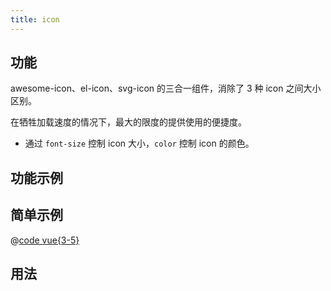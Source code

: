```yaml
---
title: icon
---
```


## 功能

awesome-icon、el-icon、svg-icon 的三合一组件，消除了 3 种 icon 之间大小区别。

在牺牲加载速度的情况下，最大的限度的提供使用的便捷度。
- 通过 `font-size` 控制 icon 大小，`color` 控制 icon 的颜色。


## 功能示例

<Example />

## 简单示例

<Simple />

@[code vue{3-5}](@/components/icon/docs/simple.vue)

## 用法

<Usage />

<script setup>
import Example from "@/components/icon/docs/example.vue";
import Simple from "@/components/icon/docs/simple.vue";
import Usage from "@/components/icon/docs/usage.vue";
</script>